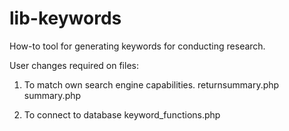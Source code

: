 lib-keywords
============

How-to tool for generating keywords for conducting research.

User changes required on files:
1) To match own search engine capabilities.
returnsummary.php
summary.php

2) To connect to database 
keyword_functions.php
